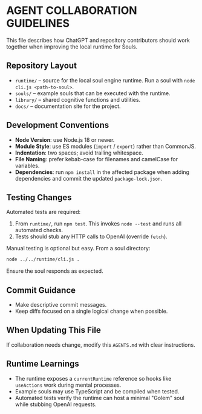 # AGENT COLLABORATION GUIDELINES

This file describes how ChatGPT and repository contributors should work together when improving the local runtime for Souls.

## Repository Layout

- `runtime/` – source for the local soul engine runtime. Run a soul with `node cli.js <path-to-soul>`.
- `souls/` – example souls that can be executed with the runtime.
- `library/` – shared cognitive functions and utilities.
- `docs/` – documentation site for the project.

## Development Conventions

- **Node Version**: use Node.js 18 or newer.
- **Module Style**: use ES modules (`import` / `export`) rather than CommonJS.
- **Indentation**: two spaces; avoid trailing whitespace.
- **File Naming**: prefer kebab-case for filenames and camelCase for variables.
- **Dependencies**: run `npm install` in the affected package when adding dependencies and commit the updated `package-lock.json`.

## Testing Changes

Automated tests are required:

1. From `runtime/`, run `npm test`. This invokes `node --test` and runs all
   automated checks.
2. Tests should stub any HTTP calls to OpenAI (override `fetch`).

Manual testing is optional but easy. From a soul directory:
```bash
node ../../runtime/cli.js .
```
Ensure the soul responds as expected.

## Commit Guidance

- Make descriptive commit messages.
- Keep diffs focused on a single logical change when possible.

## When Updating This File

If collaboration needs change, modify this `AGENTS.md` with clear instructions.

## Runtime Learnings

- The runtime exposes a `currentRuntime` reference so hooks like `useActions`
  work during mental processes.
- Example souls may use TypeScript and be compiled when tested.
- Automated tests verify the runtime can host a minimal "Golem" soul while
  stubbing OpenAI requests.
